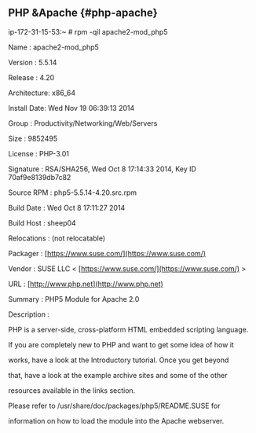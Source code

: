 ## PHP &amp;Apache {#php-apache}

ip-172-31-15-53:~ # rpm -qil apache2-mod_php5

Name        : apache2-mod_php5

Version     : 5.5.14

Release     : 4.20

Architecture: x86_64

Install Date: Wed Nov 19 06:39:13 2014

Group       : Productivity/Networking/Web/Servers

Size        : 9852495

License     : PHP-3.01

Signature   : RSA/SHA256, Wed Oct  8 17:14:33 2014, Key ID 70af9e8139db7c82

Source RPM  : php5-5.5.14-4.20.src.rpm

Build Date  : Wed Oct  8 17:11:27 2014

Build Host  : sheep04

Relocations : (not relocatable)

Packager    : [https://www.suse.com/](https://www.suse.com/)

Vendor      : SUSE LLC &lt; [https://www.suse.com/](https://www.suse.com/) &gt;

URL         : [http://www.php.net](http://www.php.net)

Summary     : PHP5 Module for Apache 2.0

Description :

PHP is a server-side, cross-platform HTML embedded scripting language.

If you are completely new to PHP and want to get some idea of how it

works, have a look at the Introductory tutorial. Once you get beyond

that, have a look at the example archive sites and some of the other

resources available in the links section.

Please refer to /usr/share/doc/packages/php5/README.SUSE for

information on how to load the module into the Apache webserver.